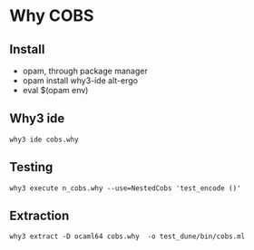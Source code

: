# Why COBS

## Install

- opam, through package manager
- opam install why3-ide alt-ergo
- eval $(opam env)

## Why3 ide

```shell
why3 ide cobs.why
```

## Testing

```shell
why3 execute n_cobs.why --use=NestedCobs 'test_encode ()'
```

## Extraction

```shell
why3 extract -D ocaml64 cobs.why  -o test_dune/bin/cobs.ml
```
